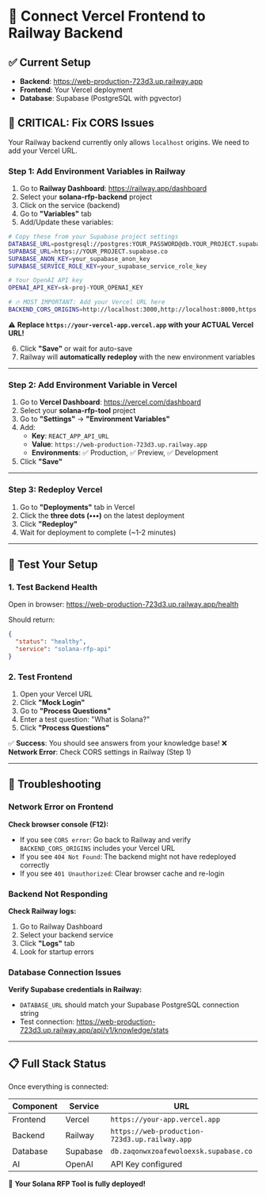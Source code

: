 # 🔗 Connect Vercel Frontend to Railway Backend

## ✅ Current Setup
- **Backend**: https://web-production-723d3.up.railway.app
- **Frontend**: Your Vercel deployment
- **Database**: Supabase (PostgreSQL with pgvector)

## 🚨 CRITICAL: Fix CORS Issues

Your Railway backend currently only allows `localhost` origins. We need to add your Vercel URL.

### **Step 1: Add Environment Variables in Railway**

1. Go to **Railway Dashboard**: https://railway.app/dashboard
2. Select your **solana-rfp-backend** project
3. Click on the service (backend)
4. Go to **"Variables"** tab
5. Add/Update these variables:

```bash
# Copy these from your Supabase project settings
DATABASE_URL=postgresql://postgres:YOUR_PASSWORD@db.YOUR_PROJECT.supabase.co:5432/postgres
SUPABASE_URL=https://YOUR_PROJECT.supabase.co
SUPABASE_ANON_KEY=your_supabase_anon_key
SUPABASE_SERVICE_ROLE_KEY=your_supabase_service_role_key

# Your OpenAI API key
OPENAI_API_KEY=sk-proj-YOUR_OPENAI_KEY

# 🔥 MOST IMPORTANT: Add your Vercel URL here
BACKEND_CORS_ORIGINS=http://localhost:3000,http://localhost:8000,https://your-vercel-app.vercel.app
```

⚠️ **Replace `https://your-vercel-app.vercel.app` with your ACTUAL Vercel URL!**

6. Click **"Save"** or wait for auto-save
7. Railway will **automatically redeploy** with the new environment variables

---

### **Step 2: Add Environment Variable in Vercel**

1. Go to **Vercel Dashboard**: https://vercel.com/dashboard
2. Select your **solana-rfp-tool** project
3. Go to **"Settings"** → **"Environment Variables"**
4. Add:
   - **Key**: `REACT_APP_API_URL`
   - **Value**: `https://web-production-723d3.up.railway.app`
   - **Environments**: ✅ Production, ✅ Preview, ✅ Development
5. Click **"Save"**

---

### **Step 3: Redeploy Vercel**

1. Go to **"Deployments"** tab in Vercel
2. Click the **three dots (•••)** on the latest deployment
3. Click **"Redeploy"**
4. Wait for deployment to complete (~1-2 minutes)

---

## 🧪 Test Your Setup

### **1. Test Backend Health**
Open in browser: https://web-production-723d3.up.railway.app/health

Should return:
```json
{
  "status": "healthy",
  "service": "solana-rfp-api"
}
```

### **2. Test Frontend**
1. Open your Vercel URL
2. Click **"Mock Login"**
3. Go to **"Process Questions"**
4. Enter a test question: "What is Solana?"
5. Click **"Process Questions"**

✅ **Success**: You should see answers from your knowledge base!
❌ **Network Error**: Check CORS settings in Railway (Step 1)

---

## 🐛 Troubleshooting

### Network Error on Frontend

**Check browser console (F12):**
- If you see `CORS error`: Go back to Railway and verify `BACKEND_CORS_ORIGINS` includes your Vercel URL
- If you see `404 Not Found`: The backend might not have redeployed correctly
- If you see `401 Unauthorized`: Clear browser cache and re-login

### Backend Not Responding

**Check Railway logs:**
1. Go to Railway Dashboard
2. Select your backend service
3. Click **"Logs"** tab
4. Look for startup errors

### Database Connection Issues

**Verify Supabase credentials in Railway:**
- `DATABASE_URL` should match your Supabase PostgreSQL connection string
- Test connection: https://web-production-723d3.up.railway.app/api/v1/knowledge/stats

---

## 📋 Full Stack Status

Once everything is connected:

| Component | Service | URL | Status |
|-----------|---------|-----|--------|
| Frontend | Vercel | `https://your-app.vercel.app` | ✅ |
| Backend | Railway | `https://web-production-723d3.up.railway.app` | ✅ |
| Database | Supabase | `db.zaqonwxzoafewoloexsk.supabase.co` | ✅ |
| AI | OpenAI | API Key configured | ✅ |

🎉 **Your Solana RFP Tool is fully deployed!**

